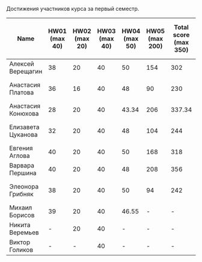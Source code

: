 Достижения участников курса за первый семестр.

| Name | HW01<br />(max 40) | HW02<br />(max 20) | HW03<br />(max 40) | HW04 <br />(max 50) | HW05 <br />(max 200) | Total score<br />(max 350) | Автозачет<br />(min 262.5) | Допуск к зачету<br />(min 87.5) | зачет |
|--------------------|------|------|--------|------|------|--------------------------|--------------------------|-----------------------------|--------------|
| Алексей Верещагин  | 38   | 20   | 40     | 50   | 154  | 302    | Да  | -   | Да  |
| Анастасия Платова  | 36   | 16   | 40     | 48   | 90   | 230    | Нет | Да  | pending HW05 revision |
| Анастасия Конюхова | 28   | 20   | 40     | 43.34| 206  | 337.34 | Да  | -   | Да  |
| Елизавета Цуканова | 32   | 20   | 40     | 48   | 104  | 244    | Нет | Да  | pending HW05 revision |
| Евгения Аглова     | 40   | 20   | 40     | 50   | 168  | 318    | Да  | -   | Да  |
| Варвара Першина    | 40   | 20   | 40     | 48   | 208  | 356    | Да  | -   | Да  |
| Элеонора Грибняк   | 38   | 20   | 40     | 50   | 94   | 242    | Нет | Да  | pending HW05 revision |
| Михаил Борисов     | 39   | 20   | 40     | 46.55| -    | -                        | Да                       |                           - | Да           |
| Никита Веремьев    | -    | 20   | 40     | -    | -    | -                        | Да                       |                           - | Да           |
| Виктор Голиков     | -    | -    | 40     | -    | -    | -                        | Да                       |                           - | Да           |